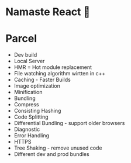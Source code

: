 # Namaste React 🚀

# Parcel
- Dev build
- Local Server
- HMR = Hot module replacement
- File watching algorithm wirtten in c++
- Caching - Faster Builds
- Image optimization
- Minification
- Bundling
- Compress
- Consisting Hashing
- Code Splitting
- Differential Bundling - support older browsers
- Diagnostic
- Error Handling
- HTTPS
- Tree Shaking - remove unused code
- Different dev and prod bundles
